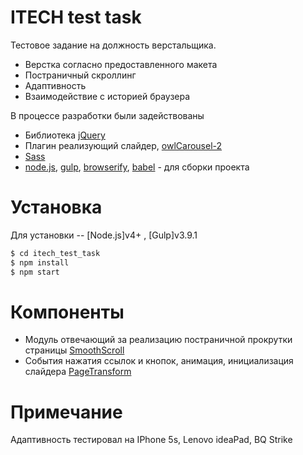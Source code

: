 # ITECH test task

Тестовое задание на должность верстальщика.

  - Верстка согласно предоставленного макета
  - Постраничный скроллинг 
  - Адаптивность
  - Взаимодействие с историей браузера

В процессе разработки были задействованы
  - Библиотека [jQuery](https://jquery.com/)
  - Плагин реализующий слайдер, [owlCarousel-2](https://owlcarousel2.github.io/OwlCarousel2/)
  - [Sass](http://sass-lang.com/)
  - [node.js](https://nodejs.org/), [gulp](https://gulpjs.com/), [browserify](http://browserify.org/), [babel](https://babeljs.io/) - для сборки проекта
# Установка
Для установки -- [Node.js]v4+ , [Gulp]v3.9.1

```sh
$ cd itech_test_task
$ npm install 
$ npm start 
```
# Компоненты

  - Модуль отвечающий за реализацию постраничной прокрутки страницы [SmoothScroll](https://github.com/rus323232/itech_test_task/blob/master/src/js/modules/SmoothScroll.js) 
  - События нажатия ссылок и кнопок, анимация, инициализация слайдера [PageTransform](https://github.com/rus323232/itech_test_task/blob/master/src/js/modules/PageTransform.js)

# Примечание

Адаптивность тестировал на IPhone 5s, Lenovo ideaPad, BQ Strike
